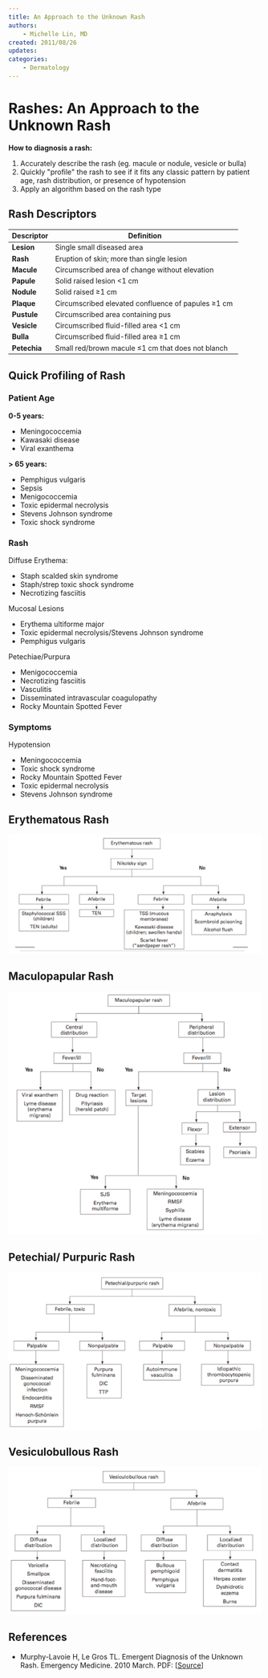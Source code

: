 ```yaml
---
title: An Approach to the Unknown Rash
authors:
    - Michelle Lin, MD
created: 2011/08/26
updates:
categories:
    - Dermatology
---
```


# Rashes: An Approach to the Unknown Rash

**How to diagnosis a rash:**

1. Accurately describe the rash (eg. macule or nodule, vesicle or bulla)
2. Quickly "profile" the rash to see if it fits any classic pattern by patient age, rash distribution, or presence of hypotension
3. Apply an algorithm based on the rash type

## Rash Descriptors

| Descriptor   | Definition                                             |
| ------------ | ------------------------------------------------------ |
| **Lesion**   | Single small diseased area                             |
| **Rash**     | Eruption of skin; more than single lesion              |
| **Macule**   | Circumscribed area of change without elevation         |
| **Papule**   | Solid raised lesion &lt;1 cm                           |
| **Nodule**   | Solid raised &ge;1 cm                                  |
| **Plaque**   | Circumscribed elevated confluence of papules &ge;1 cm  |
| **Pustule**  | Circumscribed area containing pus                      |
| **Vesicle**  | Circumscribed fluid-filled area &lt;1 cm               |
| **Bulla**    | Circumscribed fluid-filled area &ge;1 cm               |
| **Petechia** | Small red/brown macule &le;1 cm that does not blanch   |

## Quick Profiling of Rash

### Patient Age

**0-5 years:**

- Meningococcemia        
- Kawasaki disease        
- Viral exanthema  

**&gt; 65 years:**

- Pemphigus vulgaris
- Sepsis
- Menigococcemia
- Toxic epidermal necrolysis
- Stevens Johnson syndrome
- Toxic shock syndrome  

### Rash

Diffuse Erythema:

- Staph scalded skin syndrome
- Staph/strep toxic shock syndrome
- Necrotizing fasciitis

Mucosal Lesions

- Erythema ultiforme major
- Toxic epidermal necrolysis/Stevens Johnson syndrome
- Pemphigus vulgaris

Petechiae/Purpura

- Menigococcemia
- Necrotizing fasciitis
- Vasculitis
- Disseminated intravascular coagulopathy 
- Rocky Mountain Spotted Fever

### Symptoms

Hypotension

- Meningococcemia
- Toxic shock syndrome
- Rocky Mountain Spotted Fever
- Toxic epidermal necrolysis
- Stevens Johnson syndrome

## Erythematous Rash

![Erythematous rash workup pathway](image-1.png)

## Maculopapular Rash

![Maculopapular rash workup pathway](image-2.png)

## Petechial/ Purpuric Rash

![Petechial or purpuric rash workup pathway](image-3.png)

## Vesiculobullous Rash

![Vesiculobullous rash workup pathway](image-4.png)

## References

- Murphy-Lavoie H, Le Gros TL. Emergent Diagnosis of the Unknown Rash. Emergency Medicine. 2010 March. PDF: [[Source](http://www.emedmag.com/PDF/042030006.pdf)]
